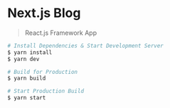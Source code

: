 # Next.js Blog

> React.js Framework App

```bash
# Install Dependencies & Start Development Server
$ yarn install
$ yarn dev

# Build for Production
$ yarn build

# Start Production Build
$ yarn start
```
